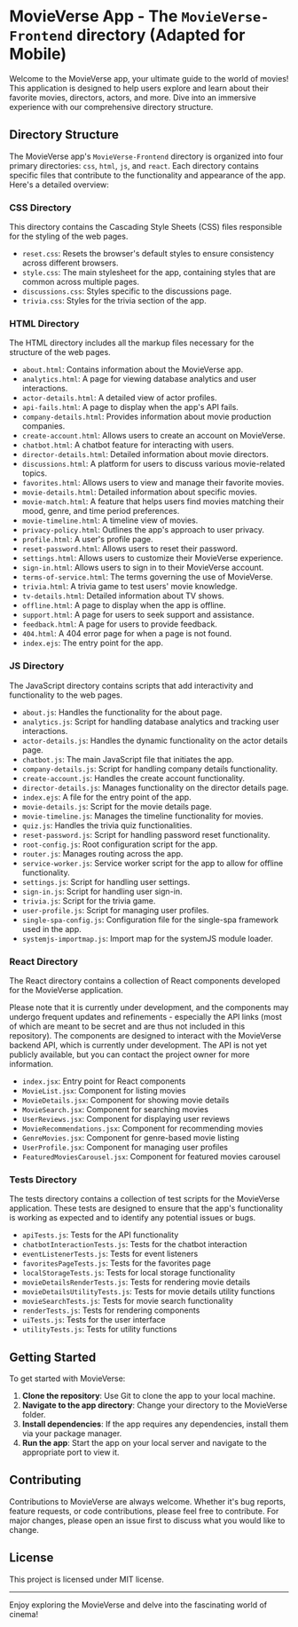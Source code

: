 # MovieVerse App - The `MovieVerse-Frontend` directory (Adapted for Mobile)

Welcome to the MovieVerse app, your ultimate guide to the world of movies! This application is designed to help users explore and learn about their favorite movies, directors, actors, and more. Dive into an immersive experience with our comprehensive directory structure.

## Directory Structure

The MovieVerse app's `MovieVerse-Frontend` directory is organized into four primary directories: `css`, `html`, `js`, and `react`. Each directory contains specific files that contribute to the functionality and appearance of the app. Here's a detailed overview:

### CSS Directory

This directory contains the Cascading Style Sheets (CSS) files responsible for the styling of the web pages.

- `reset.css`: Resets the browser's default styles to ensure consistency across different browsers.
- `style.css`: The main stylesheet for the app, containing styles that are common across multiple pages.
- `discussions.css`: Styles specific to the discussions page.
- `trivia.css`: Styles for the trivia section of the app.

### HTML Directory

The HTML directory includes all the markup files necessary for the structure of the web pages.

- `about.html`: Contains information about the MovieVerse app.
- `analytics.html`: A page for viewing database analytics and user interactions.
- `actor-details.html`: A detailed view of actor profiles.
- `api-fails.html`: A page to display when the app's API fails.
- `company-details.html`: Provides information about movie production companies.
- `create-account.html`: Allows users to create an account on MovieVerse.
- `chatbot.html`: A chatbot feature for interacting with users.
- `director-details.html`: Detailed information about movie directors.
- `discussions.html`: A platform for users to discuss various movie-related topics.
- `favorites.html`: Allows users to view and manage their favorite movies.
- `movie-details.html`: Detailed information about specific movies.
- `movie-match.html`: A feature that helps users find movies matching their mood, genre, and time period preferences.
- `movie-timeline.html`: A timeline view of movies.
- `privacy-policy.html`: Outlines the app's approach to user privacy.
- `profile.html`: A user's profile page.
- `reset-password.html`: Allows users to reset their password.
- `settings.html`: Allows users to customize their MovieVerse experience.
- `sign-in.html`: Allows users to sign in to their MovieVerse account.
- `terms-of-service.html`: The terms governing the use of MovieVerse.
- `trivia.html`: A trivia game to test users' movie knowledge.
- `tv-details.html`: Detailed information about TV shows.
- `offline.html`: A page to display when the app is offline.
- `support.html`: A page for users to seek support and assistance.
- `feedback.html`: A page for users to provide feedback.
- `404.html`: A 404 error page for when a page is not found.
- `index.ejs`: The entry point for the app.

### JS Directory

The JavaScript directory contains scripts that add interactivity and functionality to the web pages.

- `about.js`: Handles the functionality for the about page.
- `analytics.js`: Script for handling database analytics and tracking user interactions.
- `actor-details.js`: Handles the dynamic functionality on the actor details page.
- `chatbot.js`: The main JavaScript file that initiates the app.
- `company-details.js`: Script for handling company details functionality.
- `create-account.js`: Handles the create account functionality.
- `director-details.js`: Manages functionality on the director details page.
- `index.ejs`: A file for the entry point of the app.
- `movie-details.js`: Script for the movie details page.
- `movie-timeline.js`: Manages the timeline functionality for movies.
- `quiz.js`: Handles the trivia quiz functionalities.
- `reset-password.js`: Script for handling password reset functionality.
- `root-config.js`: Root configuration script for the app.
- `router.js`: Manages routing across the app.
- `service-worker.js`: Service worker script for the app to allow for offline functionality.
- `settings.js`: Script for handling user settings.
- `sign-in.js`: Script for handling user sign-in.
- `trivia.js`: Script for the trivia game.
- `user-profile.js`: Script for managing user profiles.
- `single-spa-config.js`: Configuration file for the single-spa framework used in the app.
- `systemjs-importmap.js`: Import map for the systemJS module loader.

### React Directory

The React directory contains a collection of React components developed for the MovieVerse application.

Please note that it is currently under development, and the components may undergo frequent updates and refinements - especially the API links (most of which are meant to be secret and are thus not included in this repository). The components are designed to interact with the MovieVerse backend API, which is currently under development. The API is not yet publicly available, but you can contact the project owner for more information.

- `index.jsx`: Entry point for React components
- `MovieList.jsx`: Component for listing movies
- `MovieDetails.jsx`: Component for showing movie details
- `MovieSearch.jsx`: Component for searching movies
- `UserReviews.jsx`: Component for displaying user reviews
- `MovieRecommendations.jsx`: Component for recommending movies
- `GenreMovies.jsx`: Component for genre-based movie listing
- `UserProfile.jsx`: Component for managing user profiles
- `FeaturedMoviesCarousel.jsx`: Component for featured movies carousel

### Tests Directory

The tests directory contains a collection of test scripts for the MovieVerse application. These tests are designed to ensure that the app's functionality is working as expected and to identify any potential issues or bugs.

- `apiTests.js`: Tests for the API functionality
- `chatbotInteractionTests.js`: Tests for the chatbot interaction
- `eventListenerTests.js`: Tests for event listeners
- `favoritesPageTests.js`: Tests for the favorites page
- `localStorageTests.js`: Tests for local storage functionality
- `movieDetailsRenderTests.js`: Tests for rendering movie details
- `movieDetailsUtilityTests.js`: Tests for movie details utility functions
- `movieSearchTests.js`: Tests for movie search functionality
- `renderTests.js`: Tests for rendering components
- `uiTests.js`: Tests for the user interface
- `utilityTests.js`: Tests for utility functions

## Getting Started

To get started with MovieVerse:

1. **Clone the repository**: Use Git to clone the app to your local machine.
2. **Navigate to the app directory**: Change your directory to the MovieVerse folder.
3. **Install dependencies**: If the app requires any dependencies, install them via your package manager.
4. **Run the app**: Start the app on your local server and navigate to the appropriate port to view it.

## Contributing

Contributions to MovieVerse are always welcome. Whether it's bug reports, feature requests, or code contributions, please feel free to contribute. For major changes, please open an issue first to discuss what you would like to change.

## License

This project is licensed under MIT license.

---

Enjoy exploring the MovieVerse and delve into the fascinating world of cinema!